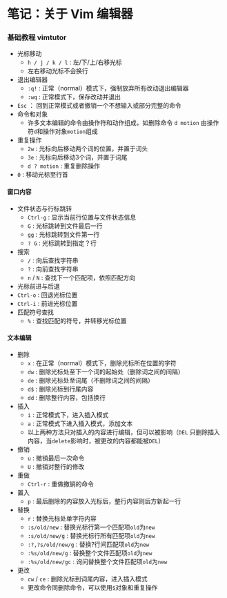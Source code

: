# 笔记：关于 Vim 编辑器

### 基础教程 vimtutor

- 光标移动  
  - `h / j / k / l` : 左/下/上/右移光标  
  - 左右移动光标不会换行  
- 退出编辑器  
  - `:q!` : 正常（normal）模式下，强制放弃所有改动退出编辑器  
  - `:wq` : 正常模式下，保存改动并退出  
- `Esc` ： 回到正常模式或者撤销一个不想输入或部分完整的命令  
- 命令和对象
  - 许多文本编辑的命令由操作符和动作组成，如删除命令 `d motion` 由操作符`d`和操作对象`motion`组成  
- 重复操作  
  - `2w` : 光标向后移动两个词的位置，并置于词头  
  - `3e` : 光标向后移动3个词，并置于词尾  
  - `d ? motion` : 重复删除操作  
- `0` : 移动光标至行首  

#### 窗口内容

- 文件状态与行标跳转  
  - `Ctrl-g` : 显示当前行位置与文件状态信息  
  - `G` : 光标跳转到文件最后一行  
  - `gg` : 光标跳转到文件第一行  
  - `? G` : 光标跳转到指定？行  
- 搜索  
  - `/` : 向后查找字符串  
  - `?` : 向前查找字符串  
  - `n` / `N` : 查找下一个匹配项，依照匹配方向  
- 光标前进与后退  
 - `Ctrl-o` : 回退光标位置  
 - `Ctrl-i` : 前进光标位置  
- 匹配符号查找  
  - `%` : 查找匹配的符号，并转移光标位置  




#### 文本编辑

- 删除
  - `x` : 在正常（normal）模式下，删除光标所在位置的字符
  - `dw` : 删除光标处至下一个词的起始处（删除词之间的间隔）  
  - `de` : 删除光标处至词尾（不删除词之间的间隔）  
  - `d$` : 删除光标到行尾内容  
  - `dd` : 删除整行内容，包括换行  
- 插入  
  - `i` : 正常模式下，进入插入模式  
  - `a` : 正常模式下进入插入模式，添加文本
  - 以上两种方法只对插入的内容进行编辑，但可以被影响（`DEL` 只删除插入内容，当`delete`影响时，被更改的内容都能被`DEL`）  
- 撤销  
  - `u` : 撤销最后一次命令  
  - `U` : 撤销对整行的修改  
- 重做  
  - `Ctrl-r` : 重做撤销的命令  
- 置入  
  - `p` : 最后删除的内容放入光标后，整行内容则后方新起一行  
- 替换  
  - `r` : 替换光标处单字符内容
  - `:s/old/new` : 替换光标行第一个匹配项`old`为`new`  
  - `:s/old/new/g` : 替换光标行所有匹配项`old`为`new`  
  - `:?,?s/old/new/g` : 替换?行间匹配项`old`为`new`  
  - `:%s/old/new/g` : 替换整个文件匹配项`old`为`new`  
  - `:%s/old/new/gc` : 询问替换整个文件匹配项`old`为`new`  
- 更改  
  - `cw` / `ce` : 删除光标到词尾内容，进入插入模式  
  - 更改命令同删除命令，可以使用`$`对象和重复操作  
